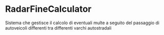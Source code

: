 # RadarFineCalculator
Sistema che gestisce il calcolo di eventuali multe a seguito del passaggio di autoveicoli differenti tra differenti varchi autostradali
